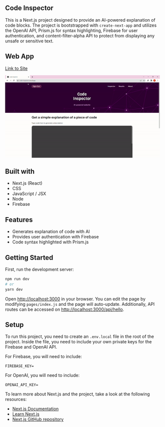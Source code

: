 ## Code Inspector

This is a Next.js project designed to provide an AI-powered explanation of code blocks. The project is bootstrapped with `create-next-app` and utilizes the OpenAI API, Prism.js for syntax highlighting, Firebase for user authentication, and content-filter-alpha API to protect from displaying any unsafe or sensitive text.

## Web App
[Link to Site](https://code-inspector.vercel.app/)

<img src="https://github.com/Deb0006/Code-Inspector/blob/main/CodeInspector.gif" alt="" border="0">

## Built with
- Next.js (React)
- CSS
- JavaScript / JSX
- Node
- Firebase

## Features
- Generates explanation of code with AI 
- Provides user authentication with Firebase
- Code syntax highlighted with Prism.js

## Getting Started
First, run the development server:

```bash
npm run dev
# or
yarn dev
```

Open [http://localhost:3000](http://localhost:3000) in your browser. You can edit the page by modifying `pages/index.js` and the page will auto-update. Additionally, API routes can be accessed on [http://localhost:3000/api/hello](http://localhost:3000/api/hello).

## Setup
To run this project, you need to create an `.env.local` file in the root of the project. Inside the file, you need to include your own private keys for the Firebase and OpenAI API.

For Firebase, you will need to include:

```
FIREBASE_KEY=
```

For OpenAI, you will need to include:

```
OPENAI_API_KEY=
```
To learn more about Next.js and the project, take a look at the following resources:
- [Next.js Documentation](https://nextjs.org/docs) 
- [Learn Next.js](https://nextjs.org/learn)
- [Next.js GitHub repository](https://github.com/vercel/next)
